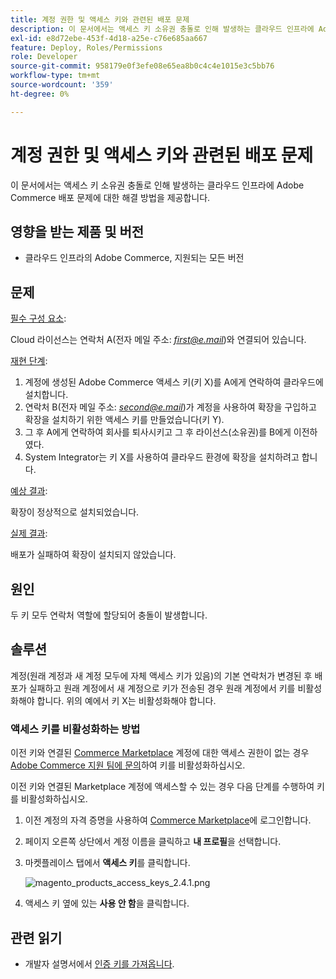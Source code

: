 ```yaml
---
title: 계정 권한 및 액세스 키와 관련된 배포 문제
description: 이 문서에서는 액세스 키 소유권 충돌로 인해 발생하는 클라우드 인프라에 Adobe Commerce 배포 문제에 대한 해결 방법을 제공합니다.
exl-id: e8d72ebe-453f-4d18-a25e-c76e685aa667
feature: Deploy, Roles/Permissions
role: Developer
source-git-commit: 958179e0f3efe08e65ea8b0c4c4e1015e3c5bb76
workflow-type: tm+mt
source-wordcount: '359'
ht-degree: 0%

---
```


# 계정 권한 및 액세스 키와 관련된 배포 문제

이 문서에서는 액세스 키 소유권 충돌로 인해 발생하는 클라우드 인프라에 Adobe Commerce 배포 문제에 대한 해결 방법을 제공합니다.

## 영향을 받는 제품 및 버전

* 클라우드 인프라의 Adobe Commerce, 지원되는 모든 버전

## 문제

<u>필수 구성 요소</u>:

Cloud 라이선스는 연락처 A(전자 메일 주소: *<u>first@e.mail</u>*)와 연결되어 있습니다.

<u>재현 단계</u>:

1. 계정에 생성된 Adobe Commerce 액세스 키(키 X)를 A에게 연락하여 클라우드에 설치합니다.
1. 연락처 B(전자 메일 주소: *<u>second@e.mail</u>*)가 계정을 사용하여 확장을 구입하고 확장을 설치하기 위한 액세스 키를 만들었습니다(키 Y).
1. 그 후 A에게 연락하여 회사를 퇴사시키고 그 후 라이선스(소유권)를 B에게 이전하였다.
1. System Integrator는 키 X를 사용하여 클라우드 환경에 확장을 설치하려고 합니다.

<u>예상 결과</u>:

확장이 정상적으로 설치되었습니다.

<u>실제 결과</u>:

배포가 실패하여 확장이 설치되지 않았습니다.

## 원인

두 키 모두 연락처 역할에 할당되어 충돌이 발생합니다.

## 솔루션

계정(원래 계정과 새 계정 모두에 자체 액세스 키가 있음)의 기본 연락처가 변경된 후 배포가 실패하고 원래 계정에서 새 계정으로 키가 전송된 경우 원래 계정에서 키를 비활성화해야 합니다. 위의 예에서 키 X는 비활성화해야 합니다.

### 액세스 키를 비활성화하는 방법

이전 키와 연결된 [Commerce Marketplace](https://marketplace.magento.com/) 계정에 대한 액세스 권한이 없는 경우 [Adobe Commerce 지원 팀에 문의](/help/help-center-guide/help-center/magento-help-center-user-guide.md#submit-ticket)하여 키를 비활성화하십시오.

이전 키와 연결된 Marketplace 계정에 액세스할 수 있는 경우 다음 단계를 수행하여 키를 비활성화하십시오.

1. 이전 계정의 자격 증명을 사용하여 [Commerce Marketplace](https://marketplace.magento.com/)에 로그인합니다.
1. 페이지 오른쪽 상단에서 계정 이름을 클릭하고 **내 프로필**&#x200B;을 선택합니다.
1. 마켓플레이스 탭에서 **액세스 키**&#x200B;를 클릭합니다.

   ![magento_products_access_keys_2.4.1.png](/help/troubleshooting/miscellaneous/assets/magento_products_access_keys_2.4.1.png)

1. 액세스 키 옆에 있는 **사용 안 함**&#x200B;을 클릭합니다.

## 관련 읽기

* 개발자 설명서에서 [인증 키를 가져옵니다](https://devdocs.magento.com/guides/v2.3/install-gde/prereq/connect-auth.html).
